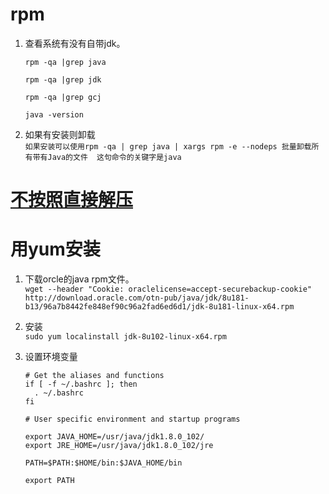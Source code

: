 # rpm    
1. 查看系统有没有自带jdk。     
    ```
    rpm -qa |grep java

    rpm -qa |grep jdk

    rpm -qa |grep gcj
    
    java -version
    ```      
1. 如果有安装则卸载    
   `如果安装可以使用rpm -qa | grep java | xargs rpm -e --nodeps 批量卸载所有带有Java的文件  这句命令的关键字是java`  
# [不按照直接解压](https://www.cnblogs.com/stulzq/p/9286878.html)  

# 用yum安装

1. 下载orcle的java rpm文件。     
    `wget --header "Cookie: oraclelicense=accept-securebackup-cookie" http://download.oracle.com/otn-pub/java/jdk/8u181-b13/96a7b8442fe848ef90c96a2fad6ed6d1/jdk-8u181-linux-x64.rpm`
  
1. 安装     
    `sudo yum localinstall jdk-8u102-linux-x64.rpm`     
1. 设置环境变量     
    ```
    # Get the aliases and functions
    if [ -f ~/.bashrc ]; then
      . ~/.bashrc
    fi

    # User specific environment and startup programs

    export JAVA_HOME=/usr/java/jdk1.8.0_102/
    export JRE_HOME=/usr/java/jdk1.8.0_102/jre

    PATH=$PATH:$HOME/bin:$JAVA_HOME/bin

    export PATH
    
    ```
